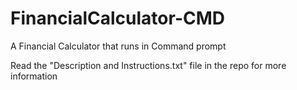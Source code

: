 # FinancialCalculator-CMD
A Financial Calculator that runs in Command prompt

Read the "Description and Instructions.txt" file in the repo for more information

